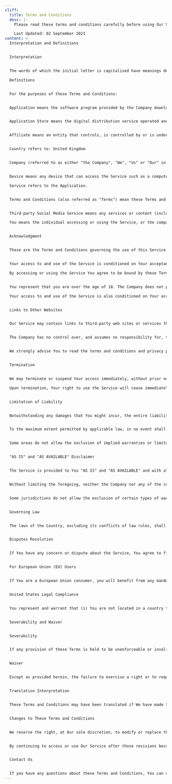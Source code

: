 ```yaml
---
cliff:
  title: Terms and Conditions
  desc: |-
    Please read these terms and conditions carefully before using Our Service.

    Last Updated: 02 September 2021
content: >
  Interpretation and Definitions


  Interpretation


  The words of which the initial letter is capitalised have meanings defined under the following conditions. The following definitions shall have the same meaning regardless of whether they appear in singular or in plural.

  Definitions


  For the purposes of these Terms and Conditions:


  Application means the software program provided by the Company downloaded by You on any electronic device, named CS APP


  Application Store means the digital distribution service operated and developed by Apple Inc. (Apple App Store) or Google Inc. (Google Play Store) in which the Application has been downloaded.


  Affiliate means an entity that controls, is controlled by or is under common control with a party, where "control" means ownership of 50% or more of the shares, equity interest or other securities entitled to vote for election of directors or other managing authority.


  Country refers to: United Kingdom


  Company (referred to as either "the Company", "We", "Us" or "Our" in this Agreement) refers to Plus Partner Services Ltd, 2nd Floor, Queen Insurance Building, 24 Queen Avenue, Liverpool.


  Device means any device that can access the Service such as a computer, a mobile phone or a digital tablet.

  Service refers to the Application.


  Terms and Conditions (also referred as "Terms") mean these Terms and Conditions that form the entire agreement between You and the Company regarding the use of the Service.


  Third-party Social Media Service means any services or content (including data, information, products or services) provided by a third-party that may be displayed, included or made available by the Service.

  You means the individual accessing or using the Service, or the company, or other legal entity on behalf of which such individual is accessing or using the Service, as applicable.


  Acknowledgment


  These are the Terms and Conditions governing the use of this Service and the agreement that operates between You and the Company. These Terms and Conditions set out the rights and obligations of all users regarding the use of the Service.


  Your access to and use of the Service is conditioned on Your acceptance of and compliance with these Terms and Conditions. These Terms and Conditions apply to all visitors, users and others who access or use the Service.

  By accessing or using the Service You agree to be bound by these Terms and Conditions. If You disagree with any part of these Terms and Conditions, then You may not access the Service.


  You represent that you are over the age of 18. The Company does not permit those under 18 to use the Service.

  Your access to and use of the Service is also conditioned on Your acceptance of and compliance with the Privacy Policy of the Company. Our Privacy Policy describes Our policies and procedures on the collection, use and disclosure of Your personal information when You use the Application or the Website and tells You about Your privacy rights and how the law protects You. Please read Our Privacy Policy carefully before using Our Service.


  Links to Other Websites


  Our Service may contain links to third-party web sites or services that are not owned or controlled by the Company.


  The Company has no control over, and assumes no responsibility for, the content, privacy policies, or practices of any third party web sites or services. You further acknowledge and agree that the Company shall not be responsible or liable, directly or indirectly, for any damage or loss caused or alleged to be caused by or in connection with the use of or reliance on any such content, goods or services available on or through any such web sites or services.


  We strongly advise You to read the terms and conditions and privacy policies of any third-party web sites or services that You visit.


  Termination


  We may terminate or suspend Your access immediately, without prior notice or liability, for any reason whatsoever, including without limitation if You breach these Terms and Conditions.

  Upon termination, Your right to use the Service will cease immediately.


  Limitation of Liability


  Notwithstanding any damages that You might incur, the entire liability of the Company and any of its suppliers under any provision of this Terms and Your exclusive remedy for all of the foregoing shall be limited to the amount actually paid by You through the Service or 100 USD if You haven't purchased anything through the Service.


  To the maximum extent permitted by applicable law, in no event shall the Company or its suppliers be liable for any special, incidental, indirect, or consequential damages whatsoever (including, but not limited to, damages for loss of profits, loss of data or other information, for business interruption, for personal injury, loss of privacy arising out of or in any way related to the use of or inability to use the Service, third-party software and/or third-party hardware used with the Service, or otherwise in connection with any provision of this Terms), even if the Company or any supplier has been advised of the possibility of such damages and even if the remedy fails of its essential purpose.


  Some areas do not allow the exclusion of implied warranties or limitation of liability for incidental or consequential damages, which means that some of the above limitations may not apply. In these areas, each party's liability will be limited to the greatest extent permitted by law.


  "AS IS" and "AS AVAILABLE" Disclaimer


  The Service is provided to You "AS IS" and "AS AVAILABLE" and with all faults and defects without warranty of any kind. To the maximum extent permitted under applicable law, the Company, on its own behalf and on behalf of its Affiliates and its and their respective licensors and service providers, expressly disclaims all warranties, whether express, implied, statutory or otherwise, with respect to the Service, including all implied warranties of merchantability, fitness for a particular purpose, title and non-infringement, and warranties that may arise out of course of dealing, course of performance, usage or trade practice. Without limitation to the foregoing, the Company provides no warranty or undertaking, and makes no representation of any kind that the Service will meet Your requirements, achieve any intended results, be compatible or work with any other software, applications, systems or services, operate without interruption, meet any performance or reliability standards or be error free or that any errors or defects can or will be corrected.


  Without limiting the foregoing, neither the Company nor any of the company's provider makes any representation or warranty of any kind, express or implied: (i) as to the operation or availability of the Service, or the information, content, and materials or products included thereon; (ii) that the Service will be uninterrupted or error-free; (iii) as to the accuracy, reliability, or currency of any information or content provided through the Service; or (iv) that the Service, its servers, the content, or e-mails sent from or on behalf of the Company are free of viruses, scripts, trojan horses, worms, malware, timebombs or other harmful components.


  Some jurisdictions do not allow the exclusion of certain types of warranties or limitations on applicable statutory rights of a consumer, so some or all of the above exclusions and limitations may not apply to You. But in such a case the exclusions and limitations set forth in this section shall be applied to the greatest extent enforceable under applicable law.


  Governing Law


  The laws of the Country, excluding its conflicts of law rules, shall govern this Terms and Your use of the Service. Your use of the Application may also be subject to other local, national, or international laws.


  Disputes Resolution


  If You have any concern or dispute about the Service, You agree to first try to resolve the dispute informally by contacting the Company.


  For European Union (EU) Users


  If You are a European Union consumer, you will benefit from any mandatory provisions of the law of the country in which you are resident in.


  United States Legal Compliance


  You represent and warrant that (i) You are not located in a country that is subject to the United States government embargo, or that has been designated by the United States government as a "terrorist supporting" country, and (ii) You are not listed on any United States government list of prohibited or restricted parties.


  Severability and Waiver


  Severability


  If any provision of these Terms is held to be unenforceable or invalid, such provision will be changed and interpreted to accomplish the objectives of such provision to the greatest extent possible under applicable law and the remaining provisions will continue in full force and effect.


  Waiver


  Except as provided herein, the failure to exercise a right or to require performance of an obligation under this Terms shall not affect a party's ability to exercise such right or require such performance at any time thereafter nor shall be the waiver of a breach constitute a waiver of any subsequent breach.


  Translation Interpretation


  These Terms and Conditions may have been translated if We have made them available to You on our Service. You agree that the original English text shall prevail in the case of a dispute.


  Changes to These Terms and Conditions


  We reserve the right, at Our sole discretion, to modify or replace these Terms at any time. If a revision is material, We will make reasonable efforts to provide at least 30 days' notice prior to any new terms taking effect. What constitutes a material change will be determined at Our sole discretion.


  By continuing to access or use Our Service after those revisions become effective, You agree to be bound by the revised terms. If You do not agree to the new terms, in whole or in part, please stop using the website and the Service.


  Contact Us


  If you have any questions about these Terms and Conditions, You can contact us by visiting this page on our website: https://serviceyourclients.co.uk/privacy
---
```

